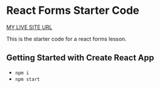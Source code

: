 # React Forms Starter Code

[MY LIVE SITE URL](https://mkleemoff-starter-react-forms.netlify.app/)

This is the starter code for a react forms lesson.

## Getting Started with Create React App

- `npm i`
- `npm start`
